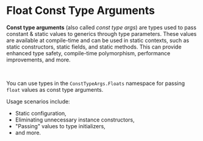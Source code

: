 ﻿# Float Const Type Arguments

**Const type arguments** (also called *const type args*) are types used to pass constant & static values to generics through type parameters. These values are available at compile-time and can be used in static contexts, such as static constructors, static fields, and static methods. This can provide enhanced type safety, compile-time polymorphism, performance improvements, and more.

&nbsp;

 You can use types in the `ConstTypeArgs.Floats` namespace for passing `float` values as const type arguments.

 Usage scenarios include:

 * Static configuration,
 * Eliminating unnecessary instance constructors,
 * "Passing" values to type initializers,
 * and more.